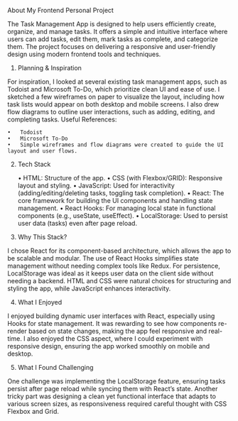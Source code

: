 About My Frontend Personal Project

The Task Management App is designed to help users efficiently create, organize, and manage tasks. It offers a simple and intuitive interface where users can add tasks, edit them, mark tasks as complete, and categorize them. The project focuses on delivering a responsive and user-friendly design using modern frontend tools and techniques.

1. Planning & Inspiration

For inspiration, I looked at several existing task management apps, such as Todoist and Microsoft To-Do, which prioritize clean UI and ease of use. I sketched a few wireframes on paper to visualize the layout, including how task lists would appear on both desktop and mobile screens. I also drew flow diagrams to outline user interactions, such as adding, editing, and completing tasks.
Useful References:

	•	Todoist
	•	Microsoft To-Do
	•	Simple wireframes and flow diagrams were created to guide the UI layout and user flows.

2. Tech Stack

	•	HTML: Structure of the app.
	•	CSS (with Flexbox/GRID): Responsive layout and styling.
	•	JavaScript: Used for interactivity (adding/editing/deleting tasks, toggling task completion).
	•	React: The core framework for building the UI components and handling state management.
	•	React Hooks: For managing local state in functional components (e.g., useState, useEffect).
	•	LocalStorage: Used to persist user data (tasks) even after page reload.

3. Why This Stack?

I chose React for its component-based architecture, which allows the app to be scalable and modular. The use of React Hooks simplifies state management without needing complex tools like Redux. For persistence, LocalStorage was ideal as it keeps user data on the client side without needing a backend. HTML and CSS were natural choices for structuring and styling the app, while JavaScript enhances interactivity.

4. What I Enjoyed

I enjoyed building dynamic user interfaces with React, especially using Hooks for state management. It was rewarding to see how components re-render based on state changes, making the app feel responsive and real-time. I also enjoyed the CSS aspect, where I could experiment with responsive design, ensuring the app worked smoothly on mobile and desktop.

5. What I Found Challenging

One challenge was implementing the LocalStorage feature, ensuring tasks persist after page reload while syncing them with React’s state. Another tricky part was designing a clean yet functional interface that adapts to various screen sizes, as responsiveness required careful thought with CSS Flexbox and Grid.